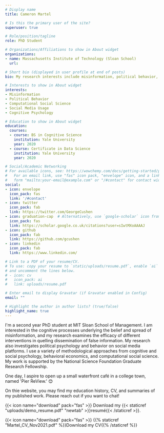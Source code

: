 ```yaml
---
# Display name
title: Cameron Martel

# Is this the primary user of the site?
superuser: true

# Role/position/tagline
role: PhD Student

# Organizations/Affiliations to show in About widget
organizations:
- name: Massachusetts Institute of Technology (Sloan School)
  url: 

# Short bio (displayed in user profile at end of posts)
bio: My research interests include misinformation, political behavior, and computational social science.

# Interests to show in About widget
interests:
- Misinformation
- Political Behavior
- Computational Social Science
- Social Media Usage
- Cognitive Psychology

# Education to show in About widget
education:
  courses:
  - course: BS in Cognitive Science
    institution: Yale University
    year: 2020
  - course: Certificate in Data Science
    institution: Yale University
    year: 2020

# Social/Academic Networking
# For available icons, see: https://wowchemy.com/docs/getting-started/page-builder/#icons
#   For an email link, use "fas" icon pack, "envelope" icon, and a link in the
#   form "mailto:your-email@example.com" or "/#contact" for contact widget.
social:
- icon: envelope
  icon_pack: fas
  link: '/#contact'
- icon: twitter
  icon_pack: fab
  link: https://twitter.com/GeorgeCushen
- icon: graduation-cap  # Alternatively, use `google-scholar` icon from `ai` icon pack
  icon_pack: fas
  link: https://scholar.google.co.uk/citations?user=sIwtMXoAAAAJ
- icon: github
  icon_pack: fab
  link: https://github.com/gcushen
- icon: linkedin
  icon_pack: fab
  link: https://www.linkedin.com/

# Link to a PDF of your resume/CV.
# To use: copy your resume to `static/uploads/resume.pdf`, enable `ai` icons in `params.toml`, 
# and uncomment the lines below.
# - icon: cv
#   icon_pack: ai
#   link: uploads/resume.pdf

# Enter email to display Gravatar (if Gravatar enabled in Config)
email: ""

# Highlight the author in author lists? (true/false)
highlight_name: true
---
```


I'm a second year PhD student at MIT Sloan School of Management. I am interested in the cognitive processes underlying the belief and spread of misinformation, and my research examines the efficacy of different interventions in quelling dissemination of false information. My research also investigates political psychology and behavior on social media platforms. I use a variety of methodological approaches from cognitive and social psychology, behavioral economics, and computational social science. My work is supported by the National Science Foundation Graduate Research Fellowship.

One day, I aspire to open up a small waterfront café in a college town, named 'Pier ReView.' 😊

On thie website, you may find my education history, CV, and summaries of my published work. Please reach out if you want to chat!

{{< icon name="download" pack="fas" >}} Download my {{< staticref "uploads/demo_resume.pdf" "newtab" >}}resumé{{< /staticref >}}.

{{< icon name="download" pack="fas" >}} {{% staticref "Martel_CV_Nov2021.pdf" %}}Download my CV{{% /staticref %}}
